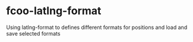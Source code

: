 # fcoo-latlng-format
Using latlng-format to defines different formats for positions and load and save selected formats
